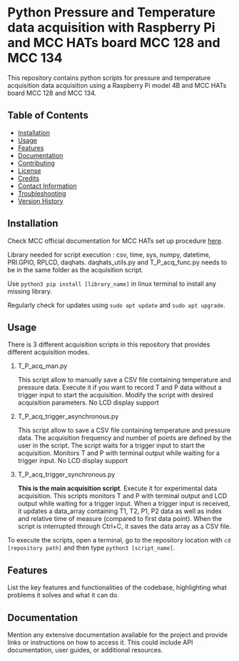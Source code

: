 # Python Pressure and Temperature data acquisition with Raspberry Pi and MCC HATs board MCC 128 and MCC 134

This repository contains python scripts for pressure and temperature acquisition data acquisition using a Raspberry Pi model 4B and MCC HATs board MCC 128 and MCC 134.

## Table of Contents

- [Installation](#installation)
- [Usage](#usage)
- [Features](#features)
- [Documentation](#documentation)
- [Contributing](#contributing)
- [License](#license)
- [Credits](#credits)
- [Contact Information](#contact-information)
- [Troubleshooting](#troubleshooting)
- [Version History](#version-history)

## Installation

Check MCC official documentation for MCC HATs set up procedure [here](https://mccdaq.github.io/daqhats/install.html).

Library needed for script execution : csv, time, sys, numpy, datetime, PRI.GPIO, RPLCD, daqhats. daqhats_utils.py and T_P_acq_func.py needs to be in the same folder as the acquisition script.

Use `python3 pip install [library_name]` in linux terminal to install any missing library.

Regularly check for updates using `sudo apt update` and `sudo apt upgrade`.


## Usage

There is 3 different acquisition scripts in this repository that provides different acquisition modes.

1. T_P_acq_man.py

     This script allow to manually save a CSV file containing temperature and pressure data. Execute it if you want to record T and P data without a trigger input to start the acquisition. Modify the script with desired acquisition parameters. No LCD display support

2. T_P_acq_trigger_asynchronous.py

     This script allow to save a CSV file containing temperature and pressure data. The acquisition frequency and number of points are defined by the user in the script. The script waits for a trigger input to start the acquisition. Monitors T and P with terminal output while waiting for a trigger input. No LCD display support

3. T_P_acq_trigger_synchronous.py

     **This is the main acquisition script**. Execute it for experimental data acquisition. This scripts monitors T and P with terminal output and LCD output while waiting for a trigger input. When a trigger input is received, it updates a data_array containing T1, T2, P1, P2 data as well as index and relative time of measure (compared to first data point). When the script is interrupted through Ctrl+C, it saves the data array as a CSV file.

To execute the scripts, open a terminal, go to the repository location with `cd [repository path]` and then type `python3 [script_name]`.

## Features

List the key features and functionalities of the codebase, highlighting what problems it solves and what it can do.

## Documentation

Mention any extensive documentation available for the project and provide links or instructions on how to access it. This could include API documentation, user guides, or additional resources.
